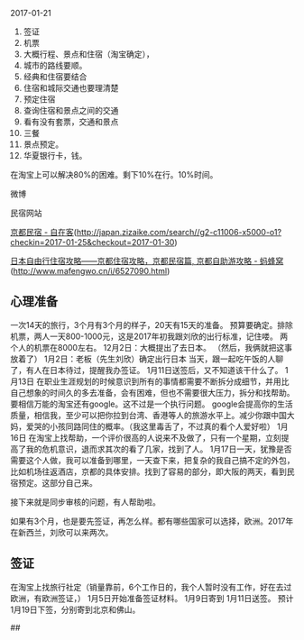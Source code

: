 2017-01-21
1. 签证
2. 机票
3. 大概行程、景点和住宿（淘宝确定），
4. 城市的路线要顺。
5. 经典和住宿要结合
6. 住宿和城际交通也要理清楚
4. 预定住宿
5. 查询住宿和景点之间的交通
6. 看有没有套票，交通和景点
7.  三餐
8. 景点预定。
9. 华夏银行卡，钱。


在淘宝上可以解决80%的困难。剩下10%在行。10%时间。

微博

民宿网站

[京都民宿 - 自在客]()(http://japan.zizaike.com/search//g2-c11006-x5000-o1?checkin=2017-01-25&checkout=2017-01-30)

[日本自由行住宿攻略——京都住宿攻略，京都民宿篇, 京都自助游攻略 - 蚂蜂窝]()(http://www.mafengwo.cn/i/6527090.html)

## 心理准备
一次14天的旅行，3个月有3个月的样子，20天有15天的准备。
预算要确定。排除机票，两人一天800-1000元，这是2017年初我跟刘欣的出行标准，记住喽。
两个人的机票在8000左右。
12月2日：大概提出了去日本。
（然后，我俩就把这事放着了）
1月2日：老板（先生刘欣）确定出行日本
当天，跟一起吃午饭的人聊了，有人在日本待过，提醒我办签证。
1月11日送签后，又不知道该干什么了。
1月13日 在职业生涯规划的时候意识到所有的事情都需要不断拆分成细节，并用比自己想象的时间久的多去准备，会有困难，但也不需要很大压力，拆分和找帮助。要相信万能的淘宝还有google。这不过是一个执行问题。
google会提高你的生活质量，相信我，至少可以把你拉到台湾、香港等人的旅游水平上。减少你跟中国大妈，爱哭的小孩同路同住的概率。（我这里毒舌了，不过真的看个人爱好啦）
1月16日 在淘宝上找帮助，一个评价很高的人说来不及做了，只有一个星期，立刻提高了我的危机意识，退而求其次的看了几家，找到了人。
1月17日一天，犹豫是否需要这个人做，我可以准备到哪里，一天查下来，把复杂的我自己搞不定的外包，比如机场往返酒店，京都的具体安排。找到了容易的部分，即大阪的两天，看到民宿预定。这部分自己来。

接下来就是同步审核的问题，有人帮助啦。


如果有3个月，也是要先签证，再怎么样。都有哪些国家可以选择，欧洲。2017年在新西兰，刘欣可以来两次。

## 签证
在淘宝上找旅行社定（销量靠前，6个工作日的，我个人暂时没有工作，好在去过欧洲，有欧洲签证，）
1月5日开始准备签证材料。
1月9日寄到
1月11日送签。
预计1月19日下签，分别寄到北京和佛山。

\#\# 

